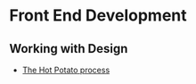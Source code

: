 # Front End Development

## Working with Design

-   [The Hot Potato process](http://danmall.me/articles/hot-potato-process/)
